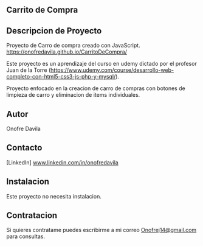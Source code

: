 ## Carrito de Compra
## Descripcion de Proyecto
Proyecto de Carro de compra creado con JavaScript. https://onofredavila.github.io/CarritoDeCompra/

Este proyecto es un aprendizaje del curso en udemy dictado por el profesor Juan de la Torre (https://www.udemy.com/course/desarrollo-web-completo-con-html5-css3-js-php-y-mysql/).

Proyecto enfocado en la creacion de carro de compras con botones de limpieza de carro y eliminacion de items individuales.

## Autor
Onofre Davila

## Contacto
[LinkedIn] www.linkedin.com/in/onofredavila

## Instalacion
Este proyecto no necesita instalacion.

## Contratacion
Si quieres contratame puedes escribirme a mi correo Onofrej14@gmail.com para consultas.
